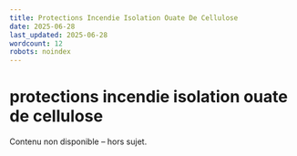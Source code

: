 ```yaml
---
title: Protections Incendie Isolation Ouate De Cellulose
date: 2025-06-28
last_updated: 2025-06-28
wordcount: 12
robots: noindex
---
```


# protections incendie isolation ouate de cellulose

Contenu non disponible – hors sujet.